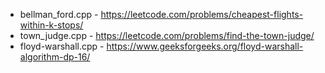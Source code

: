 - bellman_ford.cpp - https://leetcode.com/problems/cheapest-flights-within-k-stops/
- town_judge.cpp - https://leetcode.com/problems/find-the-town-judge/
- floyd-warshall.cpp - https://www.geeksforgeeks.org/floyd-warshall-algorithm-dp-16/
